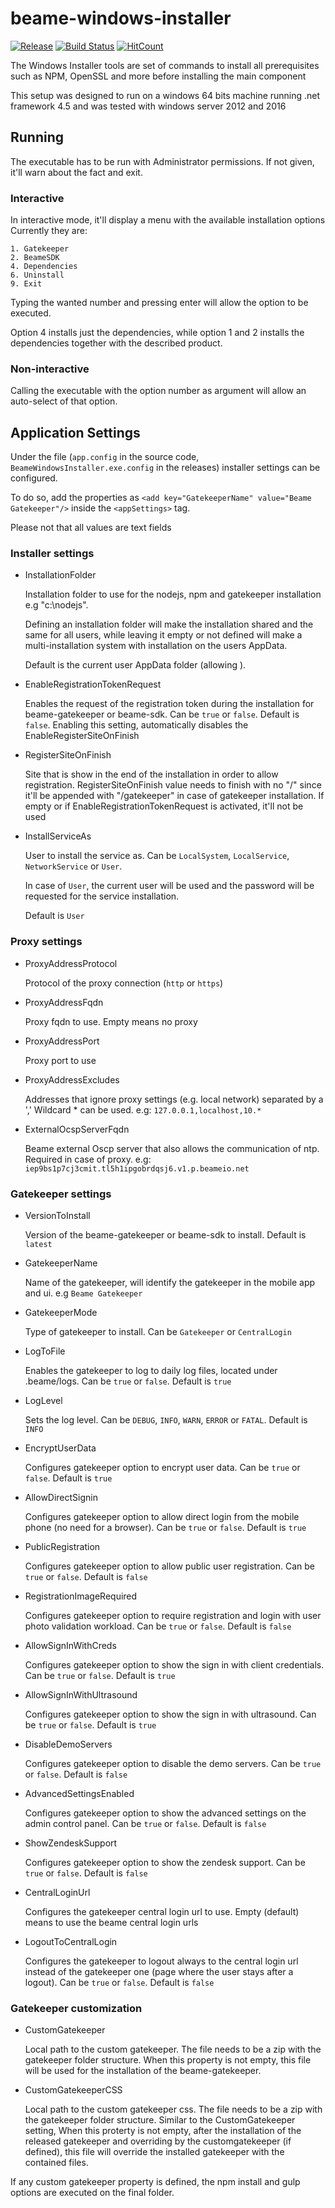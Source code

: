 # beame-windows-installer  
[![Release](https://img.shields.io/github/release/beameio/beame-windows-installer.svg)](https://github.com/beameio/beame-windows-installer/releases) [![Build Status](https://travis-ci.org/beameio/beame-windows-installer.svg?branch=master)](https://travis-ci.org/beameio/beame-windows-installer) [![HitCount](http://hits.dwyl.io/beameio/beame-windows-installer.svg)](https://github.com/beameio/beame-windows-installer)

The Windows Installer tools are set of commands to install all prerequisites such as NPM, OpenSSL and more before installing the main component

This setup was designed to run on a windows 64 bits machine running .net framework 4.5 and was tested with windows server 2012 and 2016


## Running

The executable has to be run with Administrator permissions. If not given, it'll warn about the fact and exit.

### Interactive
In interactive mode, it'll display a menu with the available installation options
Currently they are:

    1. Gatekeeper
    2. BeameSDK
    4. Dependencies
    6. Uninstall
    9. Exit
 
 Typing the wanted number and pressing enter will allow the option to be executed.
 
 Option 4 installs just the dependencies, while option 1 and 2 installs the dependencies together with the described product. 
  
### Non-interactive
 Calling the executable with the option number as argument will allow an auto-select of that option. 


## Application Settings

Under the file (`app.config` in the source code, `BeameWindowsInstaller.exe.config` in the releases) installer settings can be configured.

To do so, add the properties as `<add key="GatekeeperName" value="Beame Gatekeeper"/>` inside the `<appSettings>` tag.

Please not that all values are text fields

### Installer settings
* InstallationFolder

    Installation folder to use for the nodejs, npm and gatekeeper installation e.g "c:\nodejs". 
    
    Defining an installation folder will make the installation shared and the same for all users, while leaving it empty or not defined will make a multi-installation system with installation on the users AppData. 
    
    Default is the current user AppData folder (allowing ).
    
* EnableRegistrationTokenRequest

    Enables the request of the registration token during the installation for beame-gatekeeper or beame-sdk. Can be `true` or `false`. Default is `false`. Enabling this setting, automatically disables the EnableRegisterSiteOnFinish
 
* RegisterSiteOnFinish
    
    Site that is show in the end of the installation in order to allow registration.
    RegisterSiteOnFinish value needs to finish with no "/" since it'll be appended with "/gatekeeper" in case of gatekeeper installation.
    If empty or if EnableRegistrationTokenRequest is activated, it'll not be used

* InstallServiceAs
    
    User to install the service as. Can be `LocalSystem`, `LocalService`, `NetworkService` or `User`. 
    
    In case of `User`, the current user will be used and the password will be requested for the service installation. 
    
    Default is `User` 

### Proxy settings

* ProxyAddressProtocol

    Protocol of the proxy connection (`http` or `https`)
    
* ProxyAddressFqdn

    Proxy fqdn to use. Empty means no proxy
    
* ProxyAddressPort

    Proxy port to use
    
* ProxyAddressExcludes

    Addresses that ignore proxy settings (e.g. local network) separated by a ','
    Wildcard * can be used.
    e.g: `127.0.0.1,localhost,10.*`
    
* ExternalOcspServerFqdn

    Beame external Oscp server that also allows the communication of ntp. Required in case of proxy.
    e.g: `iep9bs1p7cj3cmit.tl5h1ipgobrdqsj6.v1.p.beameio.net`
    
### Gatekeeper settings
* VersionToInstall
    
    Version of the beame-gatekeeper or beame-sdk to install. Default is `latest`

* GatekeeperName

    Name of the gatekeeper, will identify the gatekeeper in the mobile app and ui. e.g `Beame Gatekeeper`

* GatekeeperMode

    Type of gatekeeper to install. Can be `Gatekeeper`  or  `CentralLogin`

* LogToFile
    
    Enables the gatekeeper to log to daily log files, located under .beame/logs. Can be `true` or `false`. Default is `true` 

* LogLevel

    Sets the log level. Can be `DEBUG`, `INFO`, `WARN`, `ERROR` or `FATAL`. Default is `INFO`

* EncryptUserData

    Configures gatekeeper option to encrypt user data. Can be `true` or `false`. Default is `true` 

* AllowDirectSignin

    Configures gatekeeper option to allow direct login from the mobile phone (no need for a browser). Can be `true` or `false`. Default is `true` 

* PublicRegistration

    Configures gatekeeper option to allow public user registration. Can be `true` or `false`. Default is `false`

* RegistrationImageRequired

    Configures gatekeeper option to require registration and login with user photo validation workload. Can be `true` or `false`. Default is `false` 

* AllowSignInWithCreds

    Configures gatekeeper option to show the sign in with client credentials. Can be `true` or `false`. Default is `true`

* AllowSignInWithUltrasound

    Configures gatekeeper option to show the sign in with ultrasound. Can be `true` or `false`. Default is `true` 

* DisableDemoServers

    Configures gatekeeper option to disable the demo servers. Can be `true` or `false`. Default is `false`

* AdvancedSettingsEnabled

    Configures gatekeeper option to show the advanced settings on the admin control panel. Can be `true` or `false`. Default is `false`

* ShowZendeskSupport

    Configures gatekeeper option to show the zendesk support. Can be `true` or `false`. Default is `false`

* CentralLoginUrl

    Configures the gatekeeper central login url to use. Empty (default) means to use the beame central login urls
    
* LogoutToCentralLogin
    
    Configures the gatekeeper to logout always to the central login url instead of the gatekeeper one (page where the user stays after a logout). Can be `true` or `false`. Default is `false`


### Gatekeeper customization 

* CustomGatekeeper

    Local path to the custom gatekeeper. The file needs to be a zip with the gatekeeper folder structure.
    When this property is not empty, this file will be used for the installation of the beame-gatekeeper.
    
* CustomGatekeeperCSS

    Local path to the custom gatekeeper css. The file needs to be a zip with the gatekeeper folder structure.
    Similar to the CustomGatekeeper setting, When this proterty is not empty, after the installation of the released gatekeeper and overriding by the customgatekeeper (if defined),  this file will override the installed gatekeeper with the contained files.

If any custom gatekeeper property is defined, the npm install and gulp options are executed on the final folder.

